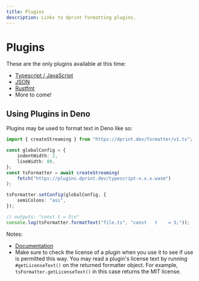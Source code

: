 ```yaml
---
title: Plugins
description: Links to dprint formatting plugins.
---
```


# Plugins

These are the only plugins available at this time:

- [Typescript / JavaScript](/plugins/typescript)
- [JSON](/plugins/json)
- [Rustfmt](/plugins/rustfmt)
- More to come!

## Using Plugins in Deno

Plugins may be used to format text in Deno like so:

```ts
import { createStreaming } from "https://dprint.dev/formatter/v1.ts";

const globalConfig = {
    indentWidth: 2,
    lineWidth: 80,
};
const tsFormatter = await createStreaming(
    fetch("https://plugins.dprint.dev/typescript-x.x.x.wasm")
);

tsFormatter.setConfig(globalConfig, {
    semiColons: "asi",
});

// outputs: "const t = 5\n"
console.log(tsFormatter.formatText("file.ts", "const   t    = 5;"));
```

Notes:

- [Documentation](https://doc.deno.land/https/dprint.dev/formatter/v1.ts)
- Make sure to check the license of a plugin when you use it to see if use is permitted this way. You may read a plugin's license text by running `#getLicenseText()` on the returned formatter object. For example, `tsFormatter.getLicenseText()` in this case returns the MIT license.
